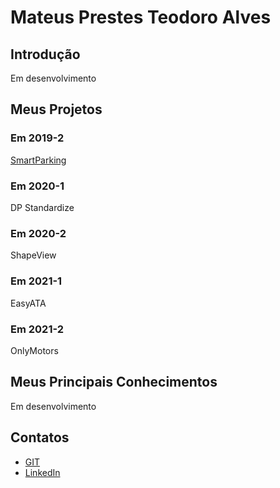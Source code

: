 # Mateus Prestes Teodoro Alves

## Introdução

Em desenvolvimento

## Meus Projetos

### Em 2019-2
[SmartParking](https://github.com/Mateus-Prestes/Portfolio_MateusPrestes/blob/main/API_1-SMARTPARKING.md)

### Em 2020-1
DP Standardize

### Em 2020-2
ShapeView

### Em 2021-1
EasyATA

### Em 2021-2
OnlyMotors

## Meus Principais Conhecimentos
Em desenvolvimento

## Contatos
* [GIT](https://github.com/Mateus-Prestes)
* [LinkedIn](https://www.linkedin.com/in/mateus-prestes-11569118a/)
